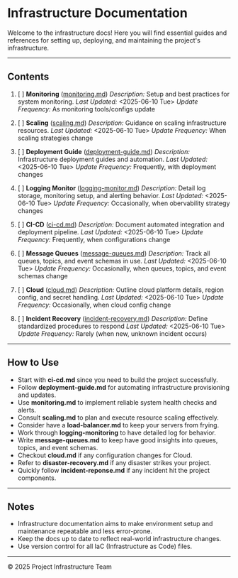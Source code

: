 <!--
START OF: docs/infra/README.md
Purpose: This directory holds documentation related to the project’s infrastructure, including setup, deployment, monitoring, and maintenance.
Update Frequency: Update this README whenever new infrastructure documentation is added or existing ones change.
Location: docs/infra/README.md
-->

# Infrastructure Documentation

Welcome to the infrastructure docs! Here you will find essential guides and references for setting up, deploying, and maintaining the project's infrastructure.

---

## Contents

1. [ ] **Monitoring** ([monitoring.md](monitoring.md))
   _Description:_ Setup and best practices for system monitoring.
   _Last Updated:_ <2025-06-10 Tue>
   _Update Frequency:_ As monitoring tools/configs update

2. [ ] **Scaling** ([scaling.md](scaling.md))
   _Description:_ Guidance on scaling infrastructure resources.
   _Last Updated:_ <2025-06-10 Tue>
   _Update Frequency:_ When scaling strategies change

3. [ ] **Deployment Guide** ([deployment-guide.md](deployment-guide.md))
   _Description:_ Infrastructure deployment guides and automation.
   _Last Updated:_ <2025-06-10 Tue>
   _Update Frequency:_ Frequently, with deployment changes

4. [ ] **Logging Monitor** ([logging-monitor.md](logging-monitor.md))
   _Description:_ Detail log storage, monitoring setup, and alerting behavior.
   _Last Updated:_ <2025-06-10 Tue>
   _Update Frequency:_ Occasionally, when obervability strategy changes

5. [ ] **CI-CD** ([ci-cd.md](ci-cd.md))
   _Description:_ Document automated integration and deployment pipeline.
   _Last Updated:_ <2025-06-10 Tue>
   _Update Frequency:_ Frequently, when configurations change

6. [ ] **Message Queues** ([message-queues.md](message-queues.md))
   _Description:_ Track all queues, topics, and event schemas in use.
   _Last Updated:_ <2025-06-10 Tue>
   _Update Frequency:_ Occasionally, when queues, topics, and event schemas change

7. [ ] **Cloud** ([cloud.md](cloud.md))
   _Description:_ Outline cloud platform details, region config, and secret handling.
   _Last Updated:_ <2025-06-10 Tue>
   _Update Frequency:_ Occasionally, when cloud config change

8. [ ] **Incident Recovery** ([incident-recovery.md](incident-recovery.md))
   _Description:_ Define standardized procedures to respond
   _Last Updated:_ <2025-06-10 Tue>
   _Update Frequency:_ Rarely (when new, unknown incident occurs)


---

## How to Use

- Start with **ci-cd.md** since you need to build the project successfully.
- Follow **deployment-guide.md** for automating infrastructure provisioning and updates.
- Use **monitoring.md** to implement reliable system health checks and alerts.
- Consult **scaling.md** to plan and execute resource scaling effectively.
- Consider have a **load-balancer.md** to keep your servers from frying.
- Work through **logging-monitoring** to have detailed log for behavior.
- Write **message-queues.md** to keep have good insights into queues, topics, and event schemas.
- Checkout **cloud.md** if any configuration changes for Cloud.
- Refer to **disaster-recovery.md** if any disaster strikes your project.
- Quickly follow **incident-reponse.md** if any incident hit the project components.

---

## Notes

- Infrastructure documentation aims to make environment setup and maintenance repeatable and less error-prone.
- Keep the docs up to date to reflect real-world infrastructure changes.
- Use version control for all IaC (Infrastructure as Code) files.

---

© 2025 Project Infrastructure Team

<!-- END OF docs/infra/README.md -->

